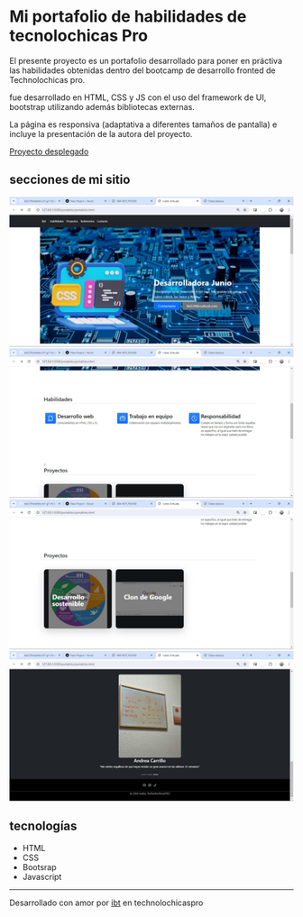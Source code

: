 # Mi portafolio de habilidades de tecnolochicas Pro 

El presente proyecto es un portafolio desarrollado para poner en práctiva las habilidades obtenidas dentro del bootcamp de desarrollo fronted de Technolochicas pro.

fue desarrollado en HTML, CSS y JS con el uso del framework de UI, bootstrap utilizando además bibliotecas externas.

La página es responsiva (adaptativa a diferentes tamaños de pantalla) e incluye la presentación de la autora del proyecto.

[Proyecto desplegado](http://127.0.0.1:5500/portafolio/portafolio.html)

## secciones de mi sitio

![Presentación](assets/readme/presentacion.jpeg)
![Habilidades](assets/readme/habilidades.jpeg)
![Proyectos](assets/readme/proyectos.jpeg)
![carrusel y footer](assets/readme/carruselyfooter.jpeg)

## tecnologías

* HTML
* CSS
* Bootsrap
* Javascript

---

Desarrollado con amor por [ibt](https://www.instagram.com/gatodurazon/) en technolochicaspro 